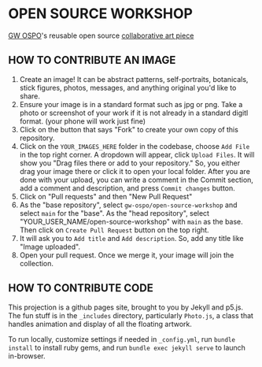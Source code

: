 # OPEN SOURCE WORKSHOP
[GW OSPO](https://github.com/gw-ospo)'s reusable open source [collaborative art piece](https://gw-ospo.github.io/open-source-workshop)

## HOW TO CONTRIBUTE AN IMAGE
1. Create an image! It can be abstract patterns, self-portraits, botanicals, stick figures, photos, messages, and anything original you'd like to share.
2. Ensure your image is in a standard format such as jpg or png.  Take a photo or screenshot of your work if it is not already in a standard digitl format. (your phone will work just fine)
3. Click on the button that says "Fork" to create your own copy of this repository.
4. Click on the `YOUR_IMAGES_HERE` folder in the codebase, choose `Add File` in the top right corner. A dropdown will appear, click `Upload Files`. It will show you "Drag files there or add to your repository." So, you either drag your image there or click it to open your local folder. After you are done with your upload, you can write a comment in the Commit section, add a comment and description, and press `Commit changes` button.
5. Click on "Pull requests" and then "New Pull Request"
6. As the "base repository", select `gw-ospo/open-source-workshop` and select `main` for the "base". As the "head repository", select "YOUR_USER_NAME/open-source-workshop" with `main` as the base. Then click on `Create Pull Request` button on the top right.
7. It will ask you to `Add title` and `Add description`. So, add any title like "Image uploaded".
8. Open your pull request. Once we merge it, your image will join the collection. 

## HOW TO CONTRIBUTE CODE
This projection is a github pages site, brought to you by Jekyll and p5.js.
The fun stuff is in the `_includes` directory, particularly `Photo.js`, a class that handles animation and display of all the floating artwork.

To run locally, customize settings if needed in `_config.yml`, run `bundle install` to install ruby gems, and run `bundle exec jekyll serve` to launch in-browser.
